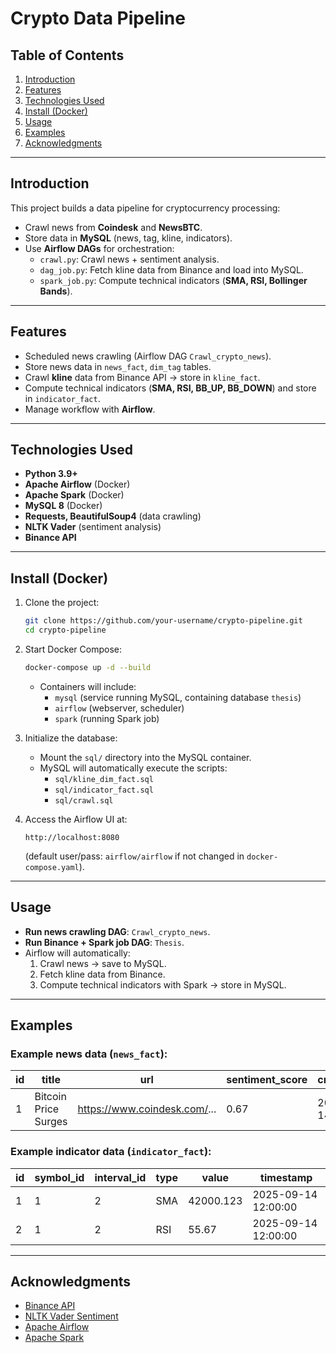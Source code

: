 # Crypto Data Pipeline

## Table of Contents
1. [Introduction](#introduction)  
2. [Features](#features)  
3. [Technologies Used](#technologies-used)  
4. [Install (Docker)](#install-docker)  
5. [Usage](#usage)  
6. [Examples](#examples)  
7. [Acknowledgments](#acknowledgments)  

---

## Introduction
This project builds a data pipeline for cryptocurrency processing:  
- Crawl news from **Coindesk** and **NewsBTC**.  
- Store data in **MySQL** (news, tag, kline, indicators).  
- Use **Airflow DAGs** for orchestration:  
  - `crawl.py`: Crawl news + sentiment analysis.  
  - `dag_job.py`: Fetch kline data from Binance and load into MySQL.  
  - `spark_job.py`: Compute technical indicators (**SMA, RSI, Bollinger Bands**).  

---

## Features
- Scheduled news crawling (Airflow DAG `Crawl_crypto_news`).  
- Store news data in `news_fact`, `dim_tag` tables.  
- Crawl **kline** data from Binance API → store in `kline_fact`.  
- Compute technical indicators (**SMA, RSI, BB_UP, BB_DOWN**) and store in `indicator_fact`.  
- Manage workflow with **Airflow**.  

---

## Technologies Used
- **Python 3.9+**  
- **Apache Airflow** (Docker)  
- **Apache Spark** (Docker)  
- **MySQL 8** (Docker)  
- **Requests, BeautifulSoup4** (data crawling)  
- **NLTK Vader** (sentiment analysis)  
- **Binance API**  

---

## Install (Docker)
1. Clone the project:  
   ```bash
   git clone https://github.com/your-username/crypto-pipeline.git
   cd crypto-pipeline
   ```

2. Start Docker Compose:  
   ```bash
   docker-compose up -d --build
   ```

   - Containers will include:  
     - `mysql` (service running MySQL, containing database `thesis`)  
     - `airflow` (webserver, scheduler)  
     - `spark` (running Spark job)  

3. Initialize the database:  
   - Mount the `sql/` directory into the MySQL container.  
   - MySQL will automatically execute the scripts:  
     - `sql/kline_dim_fact.sql`  
     - `sql/indicator_fact.sql`  
     - `sql/crawl.sql`  

4. Access the Airflow UI at:  
   ```
   http://localhost:8080
   ```
   (default user/pass: `airflow/airflow` if not changed in `docker-compose.yaml`).  

---

## Usage
- **Run news crawling DAG**: `Crawl_crypto_news`.  
- **Run Binance + Spark job DAG**: `Thesis`.  
- Airflow will automatically:  
  1. Crawl news → save to MySQL.  
  2. Fetch kline data from Binance.  
  3. Compute technical indicators with Spark → store in MySQL.  

---

## Examples
### Example news data (`news_fact`):
| id | title | url | sentiment_score | created_date | tag_name |  
|----|-------|-----|----------------|--------------|----------|  
| 1 | Bitcoin Price Surges | https://www.coindesk.com/... | 0.67 | 2025-09-14 12:00:00 | Bitcoin |  

### Example indicator data (`indicator_fact`):
| id | symbol_id | interval_id | type | value | timestamp |  
|----|-----------|-------------|------|-------|------------|  
| 1 | 1 | 2 | SMA | 42000.123 | 2025-09-14 12:00:00 |  
| 2 | 1 | 2 | RSI | 55.67 | 2025-09-14 12:00:00 |  

---

## Acknowledgments
- [Binance API](https://binance-docs.github.io/apidocs/)  
- [NLTK Vader Sentiment](https://www.nltk.org/_modules/nltk/sentiment/vader.html)  
- [Apache Airflow](https://airflow.apache.org/)  
- [Apache Spark](https://spark.apache.org/)  
